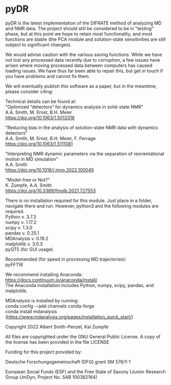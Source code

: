 # pyDR
pyDR is the latest implementation of the DIFRATE method of analyzing MD and NMR data. The project should still be considered to be in "testing" phase, but at this point we hope to retain most functionality, and most functions are stable (the PCA module and solution-state sensitivities are still subject to significant changes).<br />

We would advise caution with the various saving functions. While we have not lost any processed data recently due to corruption, a few issues have arisen where moving processed data between computers has caused loading issues. We have thus far been able to repair this, but get in touch if you have problems and cannot fix them.<br />

We will eventually publish this software as a paper, but in the meantime, please consider citing:<br />

Technical details can be found at:<br />
"Optimized “detectors” for dynamics analysis in solid-state NMR"<br />
A.A. Smith, M. Ernst, B.H. Meier<br />
https://doi.org/10.1063/1.5013316

"Reducing bias in the analysis of solution-state NMR data with dynamics detectors"<br />
A.A. Smith, M. Ernst, B.H. Meier, F. Ferrage<br />
https://doi.org/10.1063/1.5111081

"Interpreting NMR dynamic parameters via the separation of reorientational motion in MD simulation"<br />
A.A. Smith<br />
https://doi.org/10.1016/j.jmro.2022.100045

"Model-free or Not?"<br />
K. Zumpfe, A.A. Smith<br />
https://doi.org/10.3389/fmolb.2021.727553

There is no installation required for this module. Just place in a folder, navigate there and run. However, python3 and the following modules are required. <br />
Python v. 3.7.3 <br />
numpy v. 1.17.2 <br />
scipy v. 1.3.0 <br />
pandas v. 0.25.1 <br />
MDAnalysis v. 0.19.2 <br />
matplotlib v. 3.0.3 <br />
pyQT5  (for GUI usage) 

Recommended (for speed in processing MD trajectories): <br />
pyFFTW <br />

We recommend installing Anaconda: https://docs.continuum.io/anaconda/install/ <br />
The Anaconda installation includes Python, numpy, scipy, pandas, and matplotlib. 

MDAnalysis is installed by running:<br />
conda config --add channels conda-forge<br />
conda install mdanalysis<br />
(https://www.mdanalysis.org/pages/installation_quick_start/)



Copyright 2022 Albert Smith-Penzel, Kai Zumpfe

All files are copyrighted under the GNU General Public License. A copy of the license has been provided in the file LICENSE

Funding for this project provided by:

Deutsche Forschungsgemeinschaft (DFG) grant SM 576/1-1

European Social Funds (ESF) and the Free State of Saxony (Junior Research Group UniDyn, Project No. SAB 100382164)
